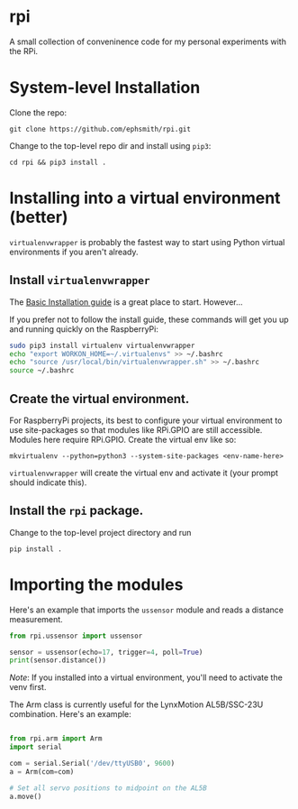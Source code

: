 # rpi
A small collection of conveninence code for my personal experiments with the RPi.
# System-level Installation
Clone the repo:

    git clone https://github.com/ephsmith/rpi.git

Change to the top-level repo dir and install using `pip3`:

    cd rpi && pip3 install .

# Installing into a virtual environment (better)
`virtualenvwrapper` is probably the fastest way to start using Python virtual environments if you aren't already.

## Install `virtualenvwrapper`
The
[Basic Installation guide](http://virtualenvwrapper.readthedocs.io/en/latest/install.html#basic-installation)
is a great place to start. However...

If you prefer not to follow the install guide, these commands will
get you up and running quickly on the RaspberryPi:

~~~ bash
sudo pip3 install virtualenv virtualenvwrapper
echo "export WORKON_HOME=~/.virtualenvs" >> ~/.bashrc
echo "source /usr/local/bin/virtualenvwrapper.sh" >> ~/.bashrc
source ~/.bashrc
~~~

## Create the virtual environment.
For RaspberryPi projects, its best to configure your virtual environment to use site-packages so that modules like RPi.GPIO are still accessible.  Modules here require RPi.GPIO. Create the virtual env like so:

    mkvirtualenv --python=python3 --system-site-packages <env-name-here>

`virtualenvwrapper` will create the virtual env and activate it (your prompt should indicate this).

## Install the `rpi` package.
Change to the top-level project directory and run

    pip install .

# Importing the modules
Here's an example that imports the `ussensor` module and reads a distance measurement.

~~~ python
from rpi.ussensor import ussensor

sensor = ussensor(echo=17, trigger=4, poll=True)
print(sensor.distance())
~~~

*Note*: If you installed into a virtual environment, you'll need to activate the venv first.

The Arm class is currently useful for the LynxMotion AL5B/SSC-23U
combination. Here's an example:

~~~ python

from rpi.arm import Arm
import serial

com = serial.Serial('/dev/ttyUSB0', 9600)
a = Arm(com=com)

# Set all servo positions to midpoint on the AL5B
a.move()
~~~
